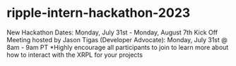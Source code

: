 # ripple-intern-hackathon-2023
New Hackathon Dates: Monday, July 31st - Monday, August 7th Kick Off Meeting hosted by Jason Tigas (Developer Advocate): Monday, July 31st @ 8am - 9am PT *Highly encourage all participants to join to learn more about how to interact with the XRPL for your projects
